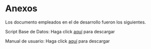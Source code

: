 # Anexos #

Los documento empleados en el de desarrollo fueron los siguientes.


Script Base de Datos: Haga click [aquí](https://code.google.com/p/sam-ingesoft/source/browse/Anexos/ScriptBaseDatos.sql?repo=wiki) para descargar

Manual de usuario: Haga click [aquí](http://code.google.com/p/sam-ingesoft/source/browse/Anexos/Manual%20de%20Usuario.docx?repo=wiki) para descargar